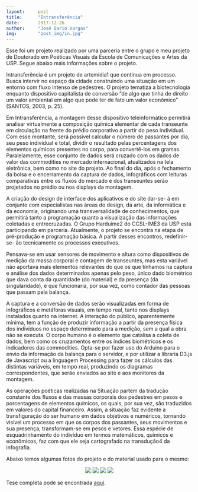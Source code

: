 ```yaml
---
layout:     post
title:      "Intransferência"
date:       2017-12-26
author:     "José Dario Vargas"
img: 		"post_img/in.jpg"
---
```


Esse foi um projeto realizado por uma parceria entre o grupo e meu projeto de Doutorado em Poéticas 
Visuais da Escola de Comunicações e Artes da USP. Segue abaixo mais informações sobre o projeto.

Intransferência é um projeto de artemídia1 que continua em processo. Busca intervir no espaço da
cidade construindo uma situação em um entorno com fluxo intenso de pedestres. O projeto tematiza
a biotecnologia enquanto dispositivo capitalista de conversão “de algo que tinha de direito um valor
ambiental em algo que pode ter de fato um valor econômico” (SANTOS, 2003, p. 25).

Em Intransferência, a montagem desse dispositivo teleinformático permitirá analisar virtualmente a
composição química elementar de cada transeunte em circulação na frente do prédio corporativo a
partir do peso individual. Com esse montante, será possível calcular o número de passantes por dia,
seu peso individual e total, dividir o resultado pelas percentagens dos elementos químicos presentes
no corpo, para convertê-los em gramas. Paralelamente, esse conjunto de dados será cruzado com os
dados de valor das commodities no mercado internacional, atualizados na tela eletrônica, bem como
no site do projeto. Ao final do dia, após o fechamento da bolsa e o encerramento da captura de
dados, infográficos com leituras comparativas entre os fluxos do mercado e dos transeuntes serão
projetados no prédio ou nos displays da montagem.

A criação do design de interface dos aplicativos e do site dar-se- á em conjunto com especialistas nas
áreas do design, da arte, da informática e da economia, originando uma transversalidade de
conhecimentos, que permitirá tanto a programação quanto a visualização das informações coletadas
e entrecruzadas. O Grupo Harduime2 do CCSL-IME3 da USP está participando em parceria.
Atualmente, o projeto se encontra na etapa de pré-produção e programação básica. A partir desses
encontros, redefinir-se- ão tecnicamente os processos executivos.

Pensava-se em usar sensores de movimento e altura como dispositivos de medição da massa
corporal e contagem de transeuntes, mas esta variável não aportava mais elementos relevantes do
que os que tínhamos na captura e análise dos dados determinados apenas pelo peso, único dado
biométrico que dava conta da quantidade (do material) e da presença (da singularidade), e que
funcionaria, por sua vez, como contador das pessoas que passam pela balança.

A captura e a conversão de dados serão visualizadas em forma de infográficos e metáforas visuais,
em tempo real, tanto nos displays instalados quanto na internet. A interação do público,
aparentemente mínima, tem a função de produzir informação a partir da presença física dos
indivíduos no espaço determinado para a medição, sem a qual a obra não se executa. O corpo
humano é o elemento que catalisa a coleta de dados, bem como os cruzamentos entre os índices
biométricos e os indicadores das commodities. Opta-se por fazer uso do Arduino para o envio da
informação da balança para o servidor, e por utilizar a libraria D3.js de Javascript ou a linguagem
Processing para fazer os cálculos das distintas variáveis, em tempo real, produzindo os diagramas
correspondentes, que serão enviados ao site e aos monitores da montagem.

As operações poéticas realizadas na Situação partem da tradução constante dos fluxos e das massas
corporais dos pedestres em pesos e porcentagens de elementos químicos, os quais, por sua vez, são
traduzidos em valores do capital financeiro. Assim, a situação faz evidente a transfiguração do ser
humano em dados objetivos e numéricos, tornando visível um processo em que os corpos dos
passantes, seus movimentos e sua presença, transformam-se em pesos e vetores. Essa espécie de
esquadrinhamento do indivíduo em termos matemáticos, químicos e econômicos, faz com que ele
seja cartografado na transdução4 da infografia.

Abaixo temos algumas fotos do projeto e do material usado para o mesmo:

<p style="text-align: center;">
<img src="{{ site.baseurl }}/post_img/in.jpg" style="margin: 0 auto; max-height: 390px;">
<img src="{{ site.baseurl }}/post_img/in1.jpg" style="margin: 0 auto; max-height: 390px;">
<img src="{{ site.baseurl }}/post_img/in2.jpg" style="margin: 0 auto; max-height: 390px;">
<img src="{{ site.baseurl }}/post_img/in3.jpg" style="margin: 0 auto; max-height: 390px;">
</p>

Tese completa pode se encontrada [aqui](http://www.teses.usp.br/teses/disponiveis/27/27159/tde-06072017-112340/).
